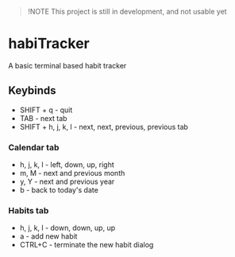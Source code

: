 > !NOTE
>  This project is still in development, and not usable yet
> 


# habiTracker
A basic terminal based habit tracker

## Keybinds
- SHIFT + q - quit
- TAB - next tab
- SHIFT + h, j, k, l - next, next, previous, previous tab
### Calendar tab
- h, j, k, l - left, down, up, right
- m, M - next and previous month
- y, Y - next and previous year
- b - back to today's date

### Habits tab
- h, j, k, l - down, down, up, up
- a - add new habit
- CTRL+C - terminate the new habit dialog
